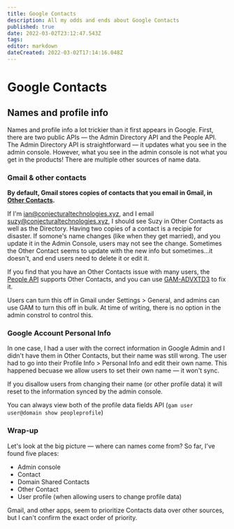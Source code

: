 ```yaml
---
title: Google Contacts
description: All my odds and ends about Google Contacts
published: true
date: 2022-03-02T23:12:47.543Z
tags: 
editor: markdown
dateCreated: 2022-03-02T17:14:16.048Z
---
```


# Google Contacts

## Names and profile info
Names and profile info a lot trickier than it first appears in Google. First, there are two public APIs — the Admin Directory API and the People API. The Admin Directory API is straightforward — it updates what you see in the admin console. However, what you see in the admin console is not what you get in the products! There are multiple other sources of name data.

### Gmail & other contacts
**By default, Gmail stores copies of contacts that you email in Gmail, in [Other Contacts](https://contacts.google.com/other).**

If I'm ian@conjecturaltechnologies.xyz, and I email suzy@conjecturaltechnologies.xyz, I should see Suzy in Other Contacts as well as the Directory. Having two copies of a contact is a recipie for disaster. If somone's name changes (like when they get married), and you update it in the Admin Console, users may not see the change. Sometimes the Other Contact seems to update with the new info but sometimes...it doesn't, and end users need to delete it or edit it. 

If you find that you have an Other Contacts issue with many users, the [People API](https://developers.google.com/people/) supports Other Contacts, and you can use [GAM-ADVXTD3](https://github.com/taers232c/GAMADV-XTD3/wiki) to fix it.

Users can turn this off in Gmail under Settings > General, and admins can use GAM to turn this off in bulk. At time of writing, there is no option in the admin constrol to control this.

### Google Account Personal Info
In one case, I had a user with the correct information in Google Admin and I didn't have them in Other Contacts, but their name was still wrong. The user had to go into their Profile Info > Personal Info and edit their own name. This happened becuase we allow users to set their own name — it won't sync. 

If you disallow users from changing their name (or other profile data) it will reset to the information synced by the admin console. 

You can always view both of the profile data fields API (`gam user user@domain show peopleprofile`)

### Wrap-up
Let's look at the big picture — where can names come from? So far, I've found five places:

- Admin console 
- Contact 
- Domain Shared Contacts
- Other Contact
- User profile (when allowing users to change profile data)

Gmail, and other apps, seem to prioritize Contacts data over other sources, but I can't confirm the exact order of priority.